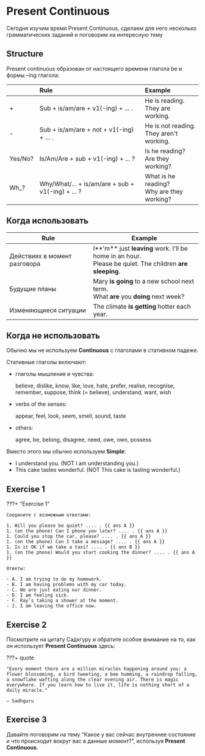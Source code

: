 # Present Continuous

Сегодня изучим время Present Continuous, сделаем для него несколько грамматических заданий и поговорим на интересную тему

## Structure

Present continuous образован от настоящего времени глагола be и формы –ing глагола:

|         | Rule                                              | Example                                      |
| :------ | :------------------------------------------------ | :------------------------------------------- |
| +       | Sub + is/am/are + v1(-ing) + ... .                | He is reading.<br>They are working.          |
| -       | Sub + is/am/are + not + v1(-ing) + ... .          | He is not reading.<br>They aren't working.   |
| Yes/No? | Is/Am/Are + sub + v1(-ing) + ... ?                | Is he reading?<br>Are they working?          |
| Wh\_?   | Why/What/... + is/am/are + sub + v1(-ing) + ... ? | What is he reading?<br>Why are they working? |

## Когда использовать

| Rule                         | Example                                                                                                    |
| ---------------------------- | ---------------------------------------------------------------------------------------------------------- |
| Действиях в момент разговора | I**'m** just **leaving** work. I'll be home in an hour.<br>Please be quiet. The children **are sleeping**. |
| Будущие планы                | Mary **is going** to a new school next term.<br>What **are** you **doing** next week?                      |
| Изменяющиеся ситуации        | The climate **is getting** hotter each year.                                                               |

## Когда не использовать

Обычно мы не используем **Continuous** с глаголами в стативном падеже.

Стативные глаголы включают:

-   глаголы мышления и чувства:

    believe, dislike, know, like, love, hate, prefer, realise, recognise, remember, suppose,
    think (= believe), understand, want, wish

-   verbs of the senses:

    appear, feel, look, seem, smell, sound, taste

-   others:

    agree, be, belong, disagree, need, owe, own, possess

Вместо этого мы обычно используем **Simple**:

-   I understand you. (NOT I am understanding you.)
-   This cake tastes wonderful. (NOT This cake is tasting wonderful.)

## Exercise 1

???+ "Exercise 1"

    Соедините с возможным ответами:

    1. Will you please be quiet? .... . {{ ans A }}
    1. (on the phone) Can I phone you later? .... . {{ ans A }}
    1. Could you stop the car, please? .... . {{ ans A }}
    1. (on the phone) Can I take a message? .... . {{ ans A }}
    1. Is it OK if we take a taxi? .... . {{ ans B }}
    1. (on the phone) Would you start cooking the dinner? .... . {{ ans A }}

    Ответы:

    - A. I am trying to do my homework.
    - B. I am having problems with my car today.
    - C. We are just eating our dinner.
    - D. I am feeling sick.
    - F. Ray’s taking a shower at the moment.
    - J. I am leaving the office now.

## Exercise 2

Посмотрите на цитату Садхгуру и обратите особое внимание на то, как он использует **Present Continuous** здесь:

???+ quote

    "Every moment there are a million miracles happening around you: a flower blossoming, a bird tweeting, a bee humming, a raindrop falling, a snowflake wafting along the clear evening air. There is magic everywhere. If you learn how to live it, life is nothing short of a daily miracle."

    – Sadhguru

## Exercise 3

Давайте поговорим на тему “Какое у вас сейчас внутреннее состояние и что происходит вокруг вас в данные момент?”, используя **Present Continuous**.

